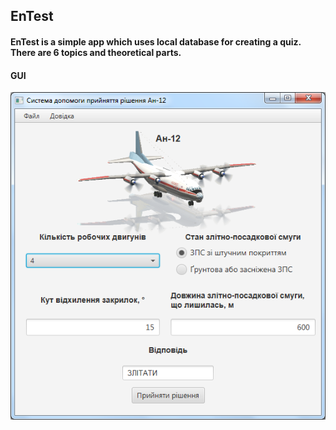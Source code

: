 ## EnTest

#### EnTest is a simple app which uses local database for creating a quiz. There are 6 topics and theoretical parts.

#### GUI
![View](https://github.com/OlegMalyshkin/DecisionSupportSystem/raw/master/view.png)
